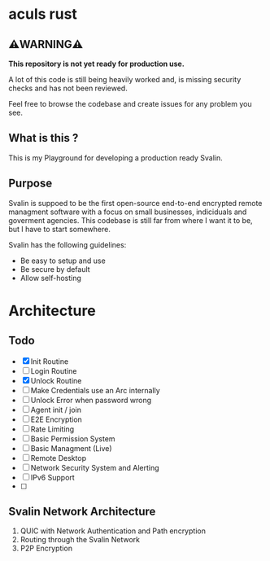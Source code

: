 # aculs rust

## ⚠️WARNING⚠️

**This repository is not yet ready for production use.**

A lot of this code is still being heavily worked and, is missing security checks and has not been reviewed.

Feel free to browse the codebase and create issues for any problem you see.

## What is this ?

This is my Playground for developing a production ready Svalin.

## Purpose

Svalin is suppoed to be the first open-source end-to-end encrypted remote managment software with a focus on small businesses, indiciduals and goverment agencies.
This codebase is still far from where I want it to be, but I have to start somewhere.

Svalin has the following guidelines:
- Be easy to setup and use
- Be secure by default
- Allow self-hosting

# Architecture

## Todo
- [X] Init Routine
- [ ] Login Routine
- [X] Unlock Routine
- [ ] Make Credentials use an Arc internally
- [ ] Unlock Error when password wrong
- [ ] Agent init / join
- [ ] E2E Encryption
- [ ] Rate Limiting
- [ ] Basic Permission System
- [ ] Basic Managment (Live)
- [ ] Remote Desktop
- [ ] Network Security System and Alerting
- [ ] IPv6 Support
- [ ] 

## Svalin Network Architecture

1. QUIC with Network Authentication and Path encryption
2. Routing through the Svalin Network
3. P2P Encryption
